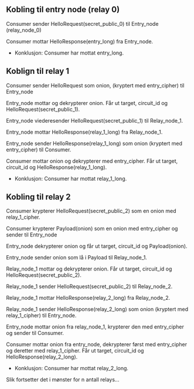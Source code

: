 
## Kobling til entry node (relay 0)
Consumer sender HelloRequest(secret_public_0) til Entry_node (relay_node_0)

Consumer mottar HelloResponse(entry_long) fra Entry_node.

- Konklusjon: Consumer har mottat entry_long.

## Koblign til relay 1
Consumer sender HelloRequest som onion, (kryptert med entry_cipher) til Entry_node

Entry_node mottar og dekrypterer onion. Får ut target, circuit_id og HelloRequest(secret_public_1). 

Entry_node viederesender HelloRequest(secret_public_1) til Relay_node_1.

Entry_node mottar HelloResponse(relay_1_long) fra Relay_node_1.

Entry_node sender HelloResponse(relay_1_long) som onion (kryptert med entry_cipher) til Consumer.

Consumer mottar onion og dekrypterer med entry_cipher. Får ut target, circuit_id og HelloResponse(relay_1_long). 

- Konklusjon: Consumer har mottat relay_1_long.

## Kobling til relay 2
Consumer krypterer HelloRequest(secret_public_2) som en onion med relay_1_cipher.

Consumer krypterer Payload(onion) som en onion med entry_cipher og sender til Entry_node

Entry_node dekrypterer onion og får ut target, circuit_id og Payload(onion).

Entry_node sender onion som lå i Payload til Relay_node_1.

Relay_node_1 mottar og dekrypterer onion. Får ut target, circuit_id og HelloRequest(secret_public_2). 

Relay_node_1 sender HelloRequest(secret_public_2) til Relay_node_2.

Relay_node_1 mottar HelloResponse(relay_2_long) fra Relay_node_2.

Relay_node_1 sender HelloResponse(relay_2_long) som onion (kryptert med relay_1_cipher) til Entry_node.

Entry_node mottar onion fra relay_node_1, krypterer den med entry_cipher og sender til Consumer.

Consumer mottar onion fra entry_node, dekrypterer først med entry_cipher og deretter med relay_1_cipher. 
Får ut target, circuit_id og HelloResponse(relay_2_long). 

- Konklusjon: Consumer har mottat relay_2_long.


Slik fortsetter det i mønster for n antall relays...